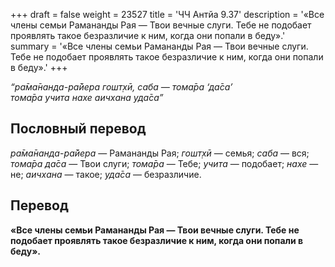 +++
draft = false
weight = 23527
title = 'ЧЧ Антйа 9.37'
description = '«Все члены семьи Рамананды Рая — Твои вечные слуги. Тебе не подобает проявлять такое безразличие к ним, когда они попали в беду».'
summary = '«Все члены семьи Рамананды Рая — Твои вечные слуги. Тебе не подобает проявлять такое безразличие к ним, когда они попали в беду».'
+++

_“ра̄ма̄нанда-ра̄йера гошт̣хӣ, саба — тома̄ра ‘да̄са’  
тома̄ра учита нахе аичхана уда̄са”_

## Пословный перевод

_ра̄ма̄нанда_\-_ра̄йера_ — Рамананды Рая; _гошт̣хӣ_ — семья; _саба_ — вся; _тома̄ра_ _да̄са_ — Твои слуги; _тома̄ра_ — Тебе; _учита_ — подобает; _нахе_ — не; _аичхана_ — такое; _уда̄са_ — безразличие.

## Перевод

**«Все члены семьи Рамананды Рая — Твои вечные слуги. Тебе не подобает проявлять такое безразличие к ним, когда они попали в беду».**
